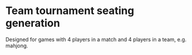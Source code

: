 # Team tournament seating generation

Designed for games with 4 players in a match and 4 players in a team, e.g. mahjong.
